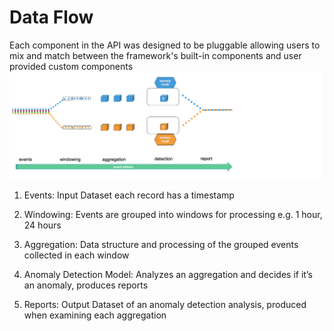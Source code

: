 # Data Flow
Each component in the API was designed to be pluggable allowing users to mix and match between the framework's built-in components and user provided custom components
![flow](images/HighLevelDataFlow.png)


1. Events: Input Dataset each record has a timestamp

2. Windowing: Events are grouped into windows for processing e.g. 1 hour, 24 hours

3. Aggregation: Data structure and processing of the grouped events collected in each window

4. Anomaly Detection Model: Analyzes an aggregation and decides if it’s an anomaly, produces reports

5. Reports: Output Dataset of an anomaly detection analysis, produced when examining each aggregation
